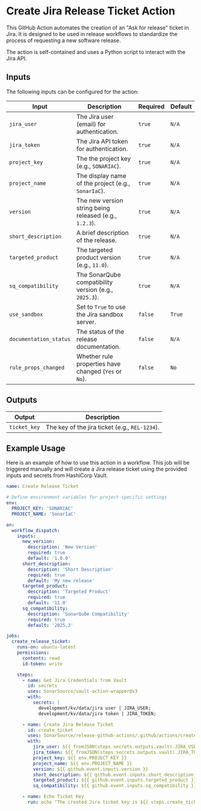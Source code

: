# Create Jira Release Ticket Action

This GitHub Action automates the creation of an "Ask for release" ticket in Jira. It is designed to be used in release workflows to standardize the process of requesting a new software release.

The action is self-contained and uses a Python script to interact with the Jira API.

## Inputs

The following inputs can be configured for the action:

| Input                  | Description                                            | Required | Default |
|------------------------|--------------------------------------------------------|----------|---------|
| `jira_user`            | The Jira user (email) for authentication.              | `true`   | `N/A`   |
| `jira_token`           | The Jira API token for authentication.                 | `true`   | `N/A`   |
| `project_key`          | The the project key (e.g., `SONARIAC`).                | `true`   | `N/A`   |
| `project_name`         | The display name of the project (e.g., `SonarIaC`).    | `true`   | `N/A`   |
| `version`              | The new version string being released (e.g., `1.2.3`). | `true`   | `N/A`   |
| `short_description`    | A brief description of the release.                    | `true`   | `N/A`   |
| `targeted_product`     | The targeted product version (e.g., `11.0`).           | `true`   | `N/A`   |
| `sq_compatibility`     | The SonarQube compatibility version (e.g., `2025.3`).  | `true`   | `N/A`   |
| `use_sandbox`          | Set to `True` to use the Jira sandbox server.          | `false`  | `True`  |
| `documentation_status` | The status of the release documentation.               | `false`  | `N/A`   |
| `rule_props_changed`   | Whether rule properties have changed (`Yes` or `No`).  | `false`  | `No`    |

## Outputs

| Output       | Description                                    |
|--------------|------------------------------------------------|
| `ticket_key` | The key of the jira ticket (e.g., `REL-1234`). |

## Example Usage

Here is an example of how to use this action in a workflow. This job will be triggered manually and will create a Jira release ticket using the provided inputs and secrets from HashiCorp Vault.

```yaml
name: Create Release Ticket

# Define environment variables for project-specific settings
env:
  PROJECT_KEY: 'SONARIAC'
  PROJECT_NAME: 'SonarIaC'

on:
  workflow_dispatch:
    inputs:
      new_version:
        description: 'New Version'
        required: true
        default: '1.0.0'
      short_description:
        description: 'Short Description'
        required: true
        default: 'My new release'
      targeted_product:
        description: 'Targeted Product'
        required: true
        default: '11.0'
      sq_compatibility:
        description: 'SonarQube Compatibility'
        required: true
        default: '2025.3'

jobs:
  create_release_ticket:
    runs-on: ubuntu-latest
    permissions:
      contents: read
      id-token: write

    steps:
      - name: Get Jira Credentials from Vault
        id: secrets
        uses: SonarSource/vault-action-wrapper@v3
        with:
          secrets: |
            development/kv/data/jira user | JIRA_USER;
            development/kv/data/jira token | JIRA_TOKEN;

      - name: Create Jira Release Ticket
        id: create_ticket
        uses: SonarSource/release-github-actions/.github/actions/create-jira-release-ticket@SONARIAC-2092
        with:
          jira_user: ${{ fromJSON(steps.secrets.outputs.vault).JIRA_USER }}
          jira_token: ${{ fromJSON(steps.secrets.outputs.vault).JIRA_TOKEN }}
          project_key: ${{ env.PROJECT_KEY }}
          project_name: ${{ env.PROJECT_NAME }}
          version: ${{ github.event.inputs.version }}
          short_description: ${{ github.event.inputs.short_description }}
          targeted_product: ${{ github.event.inputs.targeted_product }}
          sq_compatibility: ${{ github.event.inputs.sq_compatibility }}

      - name: Echo Ticket Key
        run: echo "The created Jira ticket key is ${{ steps.create_ticket.outputs.ticket_key }}"